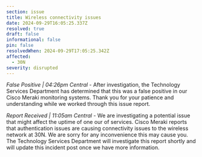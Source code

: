 ```yaml
---
section: issue
title: Wireless connectivity issues
date: 2024-09-29T16:05:25.337Z
resolved: true
draft: false
informational: false
pin: false
resolvedWhen: 2024-09-29T17:05:25.342Z
affected:
  - 30N
severity: disrupted
---
```

*False Positive | 04:26pm Central* - After investigation, the Technology Services Department has determined that this was a false positive in our Cisco Meraki monitoring systems. Thank you for your patience and understanding while we worked through this issue report.

*Report Received | 11:05am Central* - We are investigating a potential issue that might affect the uptime of one our of services. Cisco Meraki reports that authentication issues are causing connectivity issues to the wireless network at 30N. We are sorry for any inconvenience this may cause you. The Technology Services Department will investigate this report shortly and will update this incident post once we have more information.